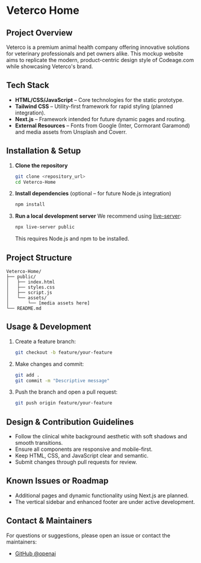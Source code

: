 # Veterco Home

## Project Overview
Veterco is a premium animal health company offering innovative solutions for veterinary professionals and pet owners alike. This mockup website aims to replicate the modern, product-centric design style of Codeage.com while showcasing Veterco's brand.

## Tech Stack
- **HTML/CSS/JavaScript** – Core technologies for the static prototype.
- **Tailwind CSS** – Utility-first framework for rapid styling (planned integration).
- **Next.js** – Framework intended for future dynamic pages and routing.
- **External Resources** – Fonts from Google (Inter, Cormorant Garamond) and media assets from Unsplash and Coverr.

## Installation & Setup
1. **Clone the repository**
   ```bash
   git clone <repository_url>
   cd Veterco-Home
   ```
2. **Install dependencies** (optional – for future Node.js integration)
   ```bash
   npm install
   ```
3. **Run a local development server**
   We recommend using [live-server](https://www.npmjs.com/package/live-server):
   ```bash
   npx live-server public
   ```
   This requires Node.js and npm to be installed.

## Project Structure
```
Veterco-Home/
├── public/
│   ├── index.html
│   ├── styles.css
│   ├── script.js
│   └── assets/
│       └── [media assets here]
└── README.md
```

## Usage & Development
1. Create a feature branch:
   ```bash
   git checkout -b feature/your-feature
   ```
2. Make changes and commit:
   ```bash
   git add .
   git commit -m "Descriptive message"
   ```
3. Push the branch and open a pull request:
   ```bash
   git push origin feature/your-feature
   ```

## Design & Contribution Guidelines
- Follow the clinical white background aesthetic with soft shadows and smooth transitions.
- Ensure all components are responsive and mobile-first.
- Keep HTML, CSS, and JavaScript clear and semantic.
- Submit changes through pull requests for review.

## Known Issues or Roadmap
- Additional pages and dynamic functionality using Next.js are planned.
- The vertical sidebar and enhanced footer are under active development.

## Contact & Maintainers
For questions or suggestions, please open an issue or contact the maintainers:
- [GitHub @openai](https://github.com/openai)

